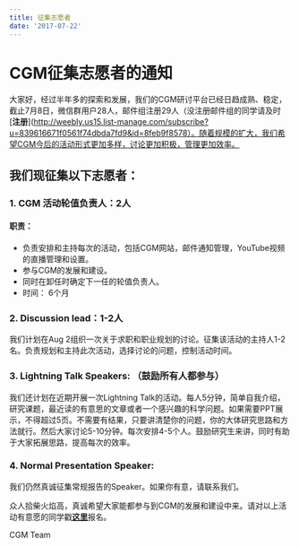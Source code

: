 ```yaml
---
title: 征集志愿者
date: '2017-07-22'
---
```


# CGM征集志愿者的通知

大家好，经过半年多的探索和发展，我们的CGM研讨平台已经日趋成熟、稳定，截止7月8日，微信群用户28人，邮件组注册29人（没注册邮件组的同学请及时[**注册**](http://weebly.us15.list-manage.com/subscribe?u=839616671f0561f74dbda7fd9&id=8feb9f8578）。随着规模的扩大，我们希望CGM今后的活动形式更加多样，讨论更加积极，管理更加效率。

## 我们现征集以下志愿者：

### 1. CGM 活动轮值负责人：2人

#### 职责：
- 负责安排和主持每次的活动，包括CGM网站，邮件通知管理，YouTube视频的直播管理和设置。
- 参与CGM的发展和建设。
- 同时在卸任时确定下一任的轮值负责人。
- 时间： 6个月

### 2. Discussion lead：1-2人

我们计划在Aug 2组织一次关于求职和职业规划的讨论。征集该活动的主持人1-2名。负责规划和主持此次活动，选择讨论的问题，控制活动时间。

### 3. Lightning Talk Speakers: （鼓励所有人都参与）

我们还计划在近期开展一次Lightning Talk的活动。每人5分钟，简单自我介绍，研究课题，最近读的有意思的文章或者一个感兴趣的科学问题。如果需要PPT展示，不得超过5页。不需要有结果，只要讲清楚你的问题，你的大体研究思路和方法就行。然后大家讨论5-10分钟。每次安排4-5个人。鼓励研究生来讲，同时有助于大家拓展思路，提高每次的效率。

### 4. Normal Presentation Speaker: 
我们仍然真诚征集常规报告的Speaker。如果你有意，请联系我们。

众人拾柴火焰高，真诚希望大家能都参与到CGM的发展和建设中来。请对以上活动有意愿的同学戳[**这里**](https://goo.gl/forms/9zcXWwyhvdIzuKeT2)报名。 

CGM Team
